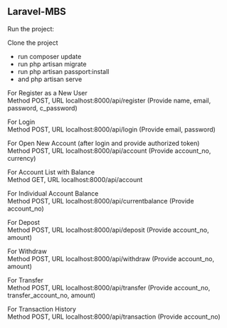 ## Laravel-MBS

Run the project:

Clone the project
- run composer update
- run php artisan migrate
- run php artisan passport:install
- and php artisan serve


For Register as a New User <br />
Method POST, URL localhost:8000/api/register (Provide name, email, password, c_password)

For Login <br />
Method POST, URL localhost:8000/api/login (Provide email, password)

For Open New Account (after login and provide authorized token) <br />
Method POST, URL localhost:8000/api/account (Provide account_no, currency)

For Account List with Balance <br />
Method GET, URL localhost:8000/api/account

For Individual Account Balance <br />
Method POST, URL localhost:8000/api/currentbalance (Provide account_no)

For Depost <br />
Method POST, URL localhost:8000/api/deposit (Provide account_no, amount)
 
For Withdraw <br />
Method POST, URL localhost:8000/api/withdraw (Provide account_no, amount)

For Transfer <br />
Method POST, URL localhost:8000/api/transfer (Provide account_no, transfer_account_no, amount)

For Transaction History <br />
Method POST, URL localhost:8000/api/transaction (Provide account_no)